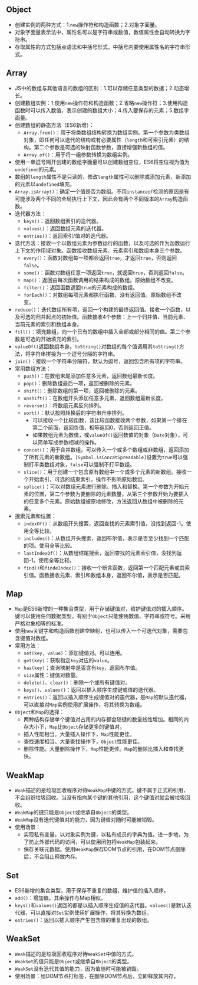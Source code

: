 ## Object
* 创建实例的两种方式：1.`new`操作符和构造函数；2.对象字面量。
* 对象字面量表示法中，属性名可以是字符串或数值，数值属性会自动转换为字符串。
* 存取属性的方式包括点语法和中括号形式，中括号内要使用属性名的字符串形式。

## Array
* JS中的数组与其他语言的数组的区别：1.可以存储任意类型的数据；2.动态增长。
* 创建数组实例：1.使用`new`操作符和构造函数；2.省略`new`操作符；3.使用构造函数时可以传入数值，表示创建的数组大小；4.传入要保存的元素；5.数组字面量。
* 创建数组的静态方法（ES6新增）：
	* `Array.from()`：用于将类数组结构转换为数组实例。第一个参数为类数组对象，即任何可以迭代的结构或有必要属性（`length`和可索引元素）的结构。第二个参数是可选的映射函数参数，直接增强新数组的值。
	* `Array.of()`：用于将一组参数转换为数组实例。
* 使用一串逗号隔开创建的数组字面量可以创建数组空位，ES6将空位视为值为`undefined`的元素。
* 数组的`length`属性不是只读的，修改`length`属性可以删除或添加元素，新添加的元素以`undefined`填充。
* `Array.isArray()`：确定一个值是否为数组。不用`instanceof`检测的原因是有可能涉及两个不同的全局执行上下文，因此会有两个不同版本的`Array`构造函数。
* 迭代器方法：
	* `keys()`：返回数组索引的迭代器。
	* `values()`：返回数组元素的迭代器。
	* `entries()`：返回索引/值对的迭代器。
* 迭代方法：接收一个以数组元素为参数运行的函数，以及可选的作为函数运行上下文的作用域对象。函数接收数组元素、元素索引和数组本身三个参数。
	* `every()`：函数对数组每一项都会返回`true`，才返回`true`，否则返回`false`。
	* `some()`：函数对数组任意一项返回`true`，就返回`true`，否则返回`false`。
	* `map()`：返回由每次函数调用的结果构成的数组。原始数组不改变。
	* `filter()`：返回函数返回`true`的元素构成的数组。
	* `forEach()`：对数组每项元素都执行函数，没有返回值。原始数组不改变。
* `reduce()`：迭代数组所有项，返回一个构建的最终返回值。接收一个函数，以及可选的归并起点的初始值。函数接收4个参数：上一个归并值、当前元素、当前元素的索引和数组本身。
* `fill()`：填充数组，向一个已有的数组中插入全部或部分相同的值。第二个参数是可选的开始填充的索引。
* `valueOf()`返回数组本身。`toString()`对数组的每个值调用其`toString()`方法，将字符串拼接为一个逗号分隔的字符串。
* `join()`：接收一个字符串分隔符，默认为逗号，返回包含所有项的字符串。
* 常用数组方法：
	* `push()`：在数组末尾添加任意多元素，返回数组最新长度。
	* `pop()`：删除数组最后一项，返回被删除的元素。
	* `shift()`：删除数组的第一项，返回被删除的元素。
	* `unshift()`：在数组开头添加任意多元素，返回数组最新长度。
	* `reverse()`：将数组元素反向排列。
	* `sort()`：默认按照转换后的字符串升序排列。
		* 可以接收一个比较函数，该比较函数接收两个参数，如果第一个排在第二个前面，返回负值，相等返回0，否则返回正值。
		* 如果数组元素为数值，或`valueOf()`返回数值的对象（`Date`对象），可以简单写成参数相减的操作。
	* `concat()`：用于合并数组。可以传入一个或多个数组或非数组，返回添加了所有元素的新数组。`[Symbol.isConcatSpreadable]`设置为`true`可以强制打平类数组对象，`false`可以强制不打平数组。
	* `slice()`：用于创建一个包含原有数组中一个或多个元素的新数组。接收一个开始索引，可选的结束索引。操作不影响原始数组。
	* `splice()`：可以对数组元素进行删除、插入和替换。第一个参数为开始元素的位置，第二个参数为要删除的元素数量，从第三个参数开始为要插入的任意多个元素。原始数组被原地修改，方法返回从数组中被删除的元素。
* 搜索元素和位置：
	* `indexOf()`：从数组开头搜索，返回查找的元素索引值，没找到返回-1。使用全等比较。
	* `includes()`：从数组开头搜索，返回布尔值，表示是否至少找到一个匹配的项。使用全等比较。
	* `lastIndexOf()`：从数组结尾搜索，返回查找的元素索引值，没找到返回-1。使用全等比较。
	* `find()`和`findeIndex()`：接收一个断言函数，返回第一个匹配元素或其索引值。函数接收元素、索引和数组本身，返回布尔值，表示是否匹配。

## Map
* `Map`是ES6新增的一种集合类型，用于存储键值对，维护键值对的插入顺序。键可以使用任何数据类型，有别于`Object`只能使用数值、字符串或符号。采用严格对象相等的标准。
* 使用`new`关键字和构造函数创建空映射，也可以传入一个可迭代对象，需要包含键值对数组。
* 常用方法：
	* `set(key, value)`：添加键值对。可以连用。
	* `get(key)`：获取指定`key`对应的`value`。
	* `has(key)`；查询映射中是否含有`key`，返回布尔值。
	* `size`属性：键值对数量。
	* `delete()`、`clear()`：删除一个或所有键值对。
	* `keys()`、`values()`：返回以插入顺序生成键或值的迭代器。
	* `entries()`：返回以插入顺序生成键值对的迭代器，是`Map`的默认迭代器，可以直接对`Map`实例使用扩展操作，将其转换为数组。
* `Object`和`Map`的选择：
	* 两种结构存储单个键值对占用的内存都会随键的数量线性增加。相同的内存大小下，`Map`比`Object`存储更多的键值对。
	* 插入性能相当。大量插入操作下，`Map`性能更佳。
	* 查找速度相当。大量查找操作下，`Object`性能更佳。
	* 删除性能。大量删除操作下，`Map`性能更佳。`Map`的删除比插入和查找更快。

## WeakMap
* `Weak`描述的是垃圾回收程序对待`WeakMap`中键的方式。键不属于正式的引用，不会组织垃圾回收。当没有指向某个键的其他引用，这个键值对就会被垃圾回收。
* `WeakMap`的键只能是`Object`或继承自`Object`的类型。
* `WeakMap`没有迭代键值对的能力，因为键值对随时可能被销毁。
* 使用场景：
	* 实现私有变量。以对象实例为键，以私有成员的字典为值。进一步地，为了防止外部代码的访问，可以使用闭包将`WeakMap`包装起来。
	* 保存关联元数据。使用`WeakMap`保存DOM节点的引用，在DOM节点删除后，不会阻止释放内存。

## Set
* ES6新增的集合类型，用于保存不重复的数组，维护值的插入顺序。
* `add()`：增加值。其余操作与Map相似。
* `keys()`和`values()`返回的都是以插入顺序生成值的迭代器。`values()`是默认迭代器，可以直接对`Set`实例使用扩展操作，将其转换为数组。
* `entries()`：返回以插入顺序产生包含值的重复出现的数组。

## WeakSet
* `Weak`描述的是垃圾回收程序对待`WeakSet`中值的方式。
* `WeakSet`的值只能是`Object`或继承自`Object`的类型。
* `WeakSet`没有迭代其值的能力，因为值随时可能被销毁。
* 使用场景：给DOM节点打标签，在删除DOM节点后，立即释放其内存。
